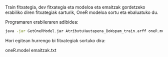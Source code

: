 Train fitxategia, dev fitxategia eta modeloa eta emaitzak gordetzeko erabiliko diren fitxategiak sarturik, OneR modeloa sortu eta ebaluatuko du.

Programaren erabileraren adibidea:
```bash
java -jar GetOneRModel.jar AtributuHautapena_BoWspam_train.arff oneR.model emaitzak.txt 
```

Hori egitean hurrengo bi fitxategiak sortuko dira:

oneR.model emaitzak.txt